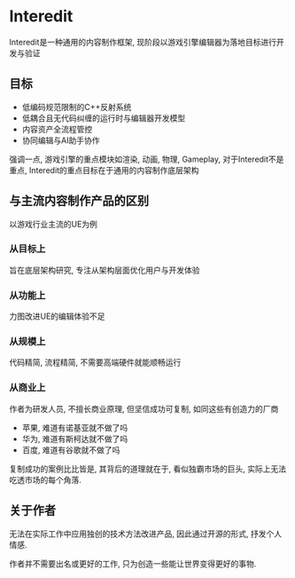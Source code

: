 # Interedit

Interedit是一种通用的内容制作框架, 现阶段以游戏引擎编辑器为落地目标进行开发与验证

## 目标

- 低编码规范限制的C++反射系统
- 低耦合且无代码纠缠的运行时与编辑器开发模型
- 内容资产全流程管控
- 协同编辑与AI助手协作

强调一点, 游戏引擎的重点模块如渲染, 动画, 物理, Gameplay, 对于Interedit不是重点, Interedit的重点目标在于通用的内容制作底层架构

## 与主流内容制作产品的区别

以游戏行业主流的UE为例

### 从目标上

旨在底层架构研究, 专注从架构层面优化用户与开发体验

### 从功能上

力图改进UE的编辑体验不足

### 从规模上

代码精简, 流程精简, 不需要高端硬件就能顺畅运行

### 从商业上

作者为研发人员, 不擅长商业原理, 但坚信成功可复制, 如同这些有创造力的厂商

- 苹果, 难道有诺基亚就不做了吗
- 华为, 难道有斯柯达就不做了吗
- 百度, 难道有谷歌就不做了吗

复制成功的案例比比皆是, 其背后的道理就在于, 看似独霸市场的巨头, 实际上无法吃透市场的每个角落.

## 关于作者

无法在实际工作中应用独创的技术方法改进产品, 因此通过开源的形式, 抒发个人情感.

作者并不需要出名或更好的工作, 只为创造一些能让世界变得更好的事物.